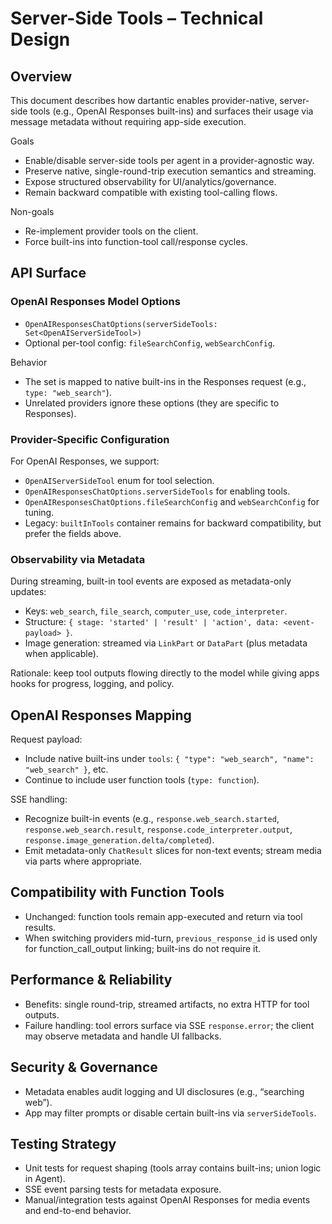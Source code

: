 # Server-Side Tools – Technical Design

## Overview

This document describes how dartantic enables provider-native, server-side tools (e.g., OpenAI Responses built-ins) and surfaces their usage via message metadata without requiring app-side execution.

Goals

- Enable/disable server-side tools per agent in a provider-agnostic way.
- Preserve native, single-round-trip execution semantics and streaming.
- Expose structured observability for UI/analytics/governance.
- Remain backward compatible with existing tool-calling flows.

Non-goals

- Re-implement provider tools on the client.
- Force built-ins into function-tool call/response cycles.

## API Surface

### OpenAI Responses Model Options

- `OpenAIResponsesChatOptions(serverSideTools: Set<OpenAIServerSideTool>)`
- Optional per-tool config: `fileSearchConfig`, `webSearchConfig`.

Behavior

- The set is mapped to native built-ins in the Responses request (e.g., `type: "web_search"`).
- Unrelated providers ignore these options (they are specific to Responses).

### Provider-Specific Configuration

For OpenAI Responses, we support:

- `OpenAIServerSideTool` enum for tool selection.
- `OpenAIResponsesChatOptions.serverSideTools` for enabling tools.
- `OpenAIResponsesChatOptions.fileSearchConfig` and `webSearchConfig` for tuning.
- Legacy: `builtInTools` container remains for backward compatibility, but prefer the fields above.

### Observability via Metadata

During streaming, built-in tool events are exposed as metadata-only updates:

- Keys: `web_search`, `file_search`, `computer_use`, `code_interpreter`.
- Structure: `{ stage: 'started' | 'result' | 'action', data: <event-payload> }`.
- Image generation: streamed via `LinkPart` or `DataPart` (plus metadata when applicable).

Rationale: keep tool outputs flowing directly to the model while giving apps hooks for progress, logging, and policy.

## OpenAI Responses Mapping

Request payload:

- Include native built-ins under `tools`: `{ "type": "web_search", "name": "web_search" }`, etc.
- Continue to include user function tools (`type: function`).

SSE handling:

- Recognize built-in events (e.g., `response.web_search.started`, `response.web_search.result`, `response.code_interpreter.output`, `response.image_generation.delta/completed`).
- Emit metadata-only `ChatResult` slices for non-text events; stream media via parts where appropriate.

## Compatibility with Function Tools

- Unchanged: function tools remain app-executed and return via tool results.
- When switching providers mid-turn, `previous_response_id` is used only for function_call_output linking; built-ins do not require it.

## Performance & Reliability

- Benefits: single round-trip, streamed artifacts, no extra HTTP for tool outputs.
- Failure handling: tool errors surface via SSE `response.error`; the client may observe metadata and handle UI fallbacks.

## Security & Governance

- Metadata enables audit logging and UI disclosures (e.g., “searching web”).
- App may filter prompts or disable certain built-ins via `serverSideTools`.

## Testing Strategy

- Unit tests for request shaping (tools array contains built-ins; union logic in Agent).
- SSE event parsing tests for metadata exposure.
- Manual/integration tests against OpenAI Responses for media events and end-to-end behavior.
